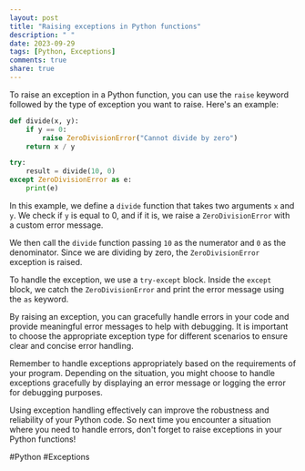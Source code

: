 ```yaml
---
layout: post
title: "Raising exceptions in Python functions"
description: " "
date: 2023-09-29
tags: [Python, Exceptions]
comments: true
share: true
---
```


To raise an exception in a Python function, you can use the `raise` keyword followed by the type of exception you want to raise. Here's an example:

```python
def divide(x, y):
    if y == 0:
        raise ZeroDivisionError("Cannot divide by zero")
    return x / y

try:
    result = divide(10, 0)
except ZeroDivisionError as e:
    print(e)
```

In this example, we define a `divide` function that takes two arguments `x` and `y`. We check if `y` is equal to 0, and if it is, we raise a `ZeroDivisionError` with a custom error message.

We then call the `divide` function passing `10` as the numerator and `0` as the denominator. Since we are dividing by zero, the `ZeroDivisionError` exception is raised.

To handle the exception, we use a `try-except` block. Inside the `except` block, we catch the `ZeroDivisionError` and print the error message using the `as` keyword.

By raising an exception, you can gracefully handle errors in your code and provide meaningful error messages to help with debugging. It is important to choose the appropriate exception type for different scenarios to ensure clear and concise error handling.

Remember to handle exceptions appropriately based on the requirements of your program. Depending on the situation, you might choose to handle exceptions gracefully by displaying an error message or logging the error for debugging purposes.

Using exception handling effectively can improve the robustness and reliability of your Python code. So next time you encounter a situation where you need to handle errors, don't forget to raise exceptions in your Python functions!

#Python #Exceptions